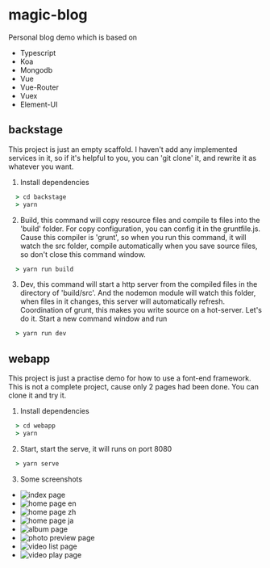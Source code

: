# magic-blog
Personal blog demo which is based on
- Typescript
- Koa
- Mongodb
- Vue
- Vue-Router
- Vuex
- Element-UI

## backstage
This project is just an empty scaffold. I haven't add any implemented services in it, 
so if it's helpful to you, you can 'git clone' it, and rewrite it as whatever you want.

1. Install dependencies
```cmd
  > cd backstage
  > yarn
```
2. Build, this command will copy resource files and compile ts files into the 'build' folder. For copy configuration, you can config it in the gruntfile.js. Cause this compiler is 'grunt',  so when you run this command, it will watch the src folder, compile automatically when you save source files, so don't close this command window.
```cmd
  > yarn run build
```
3. Dev, this command will start a http server from the compiled files in the directory of 'build/src'. And the nodemon module will watch this folder, when files in it  changes, this server will automatically refresh. Coordination of grunt, this makes you write source on a hot-server. Let's do it. Start a new command window and run 
```cmd
  > yarn run dev
```

## webapp
This project is just a practise demo for how to use a font-end framework. This is not a complete project, cause only 2 pages had been done. You can clone it and try it.
1. Install dependencies
```cmd
  > cd webapp
  > yarn
```
2. Start, start the serve, it will runs on port 8080
```cmd
  > yarn serve
```
3. Some screenshots
- ![index page]("https://github.com/evanykx/image-resources/magic-blog-index-page.png",  "Index page")
- ![home page en]("https://github.com/evanykx/image-resources/magic-blog-home-en.png",  "Home page(english version)")
- ![home page zh]("https://github.com/evanykx/image-resources/magic-blog-home-zh.png",  "Home page(chinese version)")
- ![home page ja]("https://github.com/evanykx/image-resources/magic-blog-home-ja.png",  "Home page(japanese version)")
- ![album page]("https://github.com/evanykx/image-resources/magic-blog-album.png",  "Album page")
- ![photo preview page]("https://github.com/evanykx/image-resources/magic-blog-photo.png",  "photo preview page")
- ![video list page]("https://github.com/evanykx/image-resources/magic-blog-video-list.png",  "Video list page")
- ![video play page]("https://github.com/evanykx/image-resources/magic-blog-video.png",  "Video play page")
